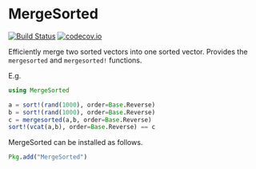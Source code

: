 # MergeSorted

[![Build Status](https://travis-ci.org/vvjn/MergeSorted.jl.svg?branch=master)](https://travis-ci.org/vvjn/MergeSorted.jl) [![codecov.io](http://codecov.io/github/vvjn/MergeSorted.jl/coverage.svg?branch=master)](http://codecov.io/github/vvjn/MergeSorted.jl?branch=master)

Efficiently merge two sorted vectors into one sorted vector. Provides the `mergesorted` and `mergesorted!` functions.

E.g.

```julia
using MergeSorted

a = sort!(rand(1000), order=Base.Reverse)
b = sort!(rand(1000), order=Base.Reverse)
c = mergesorted(a,b, order=Base.Reverse)
sort!(vcat(a,b), order=Base.Reverse) == c
```

MergeSorted can be installed as follows.

```julia
Pkg.add("MergeSorted")
```

